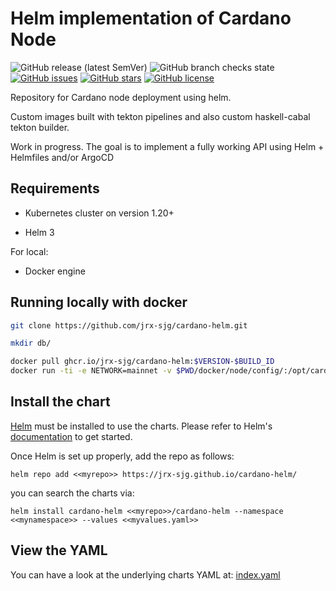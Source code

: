 # Helm implementation of Cardano Node

![GitHub release (latest SemVer)](https://img.shields.io/github/v/release/jrx-sjg/cardano-helm)
![GitHub branch checks state](https://img.shields.io/github/checks-status/jrx-sjg/cardano-helm/main)
[![GitHub issues](https://img.shields.io/github/issues/jrx-sjg/cardano-helm)](https://github.com/jrx-sjg/cardano-helm/issues)
[![GitHub stars](https://img.shields.io/github/stars/jrx-sjg/cardano-helm)](https://github.com/jrx-sjg/cardano-helm/stargazers?style=social)
[![GitHub license](https://img.shields.io/github/license/jrx-sjg/cardano-helm)](https://github.com/jrx-sjg/cardano-helm/blob/main/LICENSE)

Repository for Cardano node deployment using helm.

Custom images built with tekton pipelines and also custom haskell-cabal tekton builder. 

Work in progress. The goal is to implement a fully working API using Helm + Helmfiles and/or ArgoCD

## Requirements

* Kubernetes cluster on version 1.20+

* Helm 3

For local:

* Docker engine

## Running locally with docker

```bash
git clone https://github.com/jrx-sjg/cardano-helm.git

mkdir db/

docker pull ghcr.io/jrx-sjg/cardano-helm:$VERSION-$BUILD_ID
docker run -ti -e NETWORK=mainnet -v $PWD/docker/node/config/:/opt/cardano/files -v $PWD/db/:/opt/cardano/db ghcr.io/jrx-sjg/cardano-helm:$VERSION-$BUILD_ID
```
## Install the chart

[Helm](https://helm.sh) must be installed to use the charts.
Please refer to Helm's [documentation](https://helm.sh/docs/) to get started.

Once Helm is set up properly, add the repo as follows:

    helm repo add <<myrepo>> https://jrx-sjg.github.io/cardano-helm/

you can search the charts via:

    helm install cardano-helm <<myrepo>>/cardano-helm --namespace <<mynamespace>> --values <<myvalues.yaml>>

## View the YAML

You can have a look at the underlying charts YAML at: [index.yaml](index.yaml)
